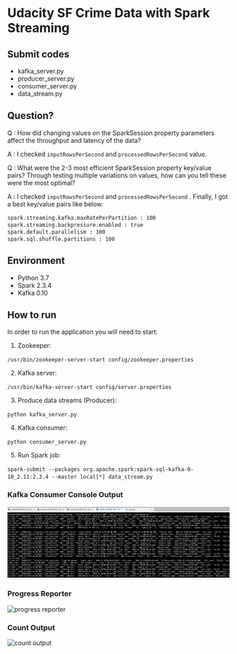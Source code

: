 # Udacity SF Crime Data with Spark Streaming

## Submit codes

- kafka_server.py
- producer_server.py
- consumer_server.py
- data_stream.py

## Question?

Q : How did changing values on the SparkSession property parameters affect the throughput and latency of the data?

A : I checked `inputRowsPerSecond` and `processedRowsPerSecond` value.

Q : What were the 2-3 most efficient SparkSession property key/value pairs? Through testing multiple variations on values, how can you tell these were the most optimal?

A : I checked `inputRowsPerSecond` and `processedRowsPerSecond` . Finally, I got a best key/value pairs like below.

```
spark.streaming.kafka.maxRatePerPartition : 100
spark.streaming.backpressure.enabled : true
spark.default.parallelism : 100
spark.sql.shuffle.partitions : 100
```

## Environment

- Python 3.7
- Spark 2.3.4
- Kafka 0.10

## How to run
In order to run the application you will need to start:

1. Zookeeper:

`/usr/bin/zookeeper-server-start config/zookeeper.properties`

2. Kafka server:

`/usr/bin/kafka-server-start config/server.properties`

3. Produce data streams (Producer):

`python kafka_server.py`

4. Kafka consumer:

`python consumer_server.py`

5. Run Spark job:

`spark-submit --packages org.apache.spark:spark-sql-kafka-0-10_2.11:2.3.4 --master local[*] data_stream.py`

### Kafka Consumer Console Output

![kafka consumer output](./screenshots/Consumer_Console_Output.JPEG)

### Progress Reporter

![progress reporter](https://github.com/rubengura/SF_Crime_Statistics/blob/master/progress_report_console_output.PNG)

### Count Output

![count output](https://github.com/rubengura/SF_Crime_Statistics/blob/master/count_console_output.PNG)
